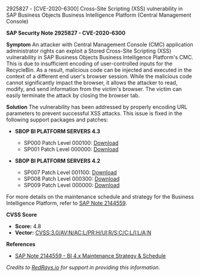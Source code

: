 2925827 - [CVE-2020-6300] Cross-Site Scripting (XSS) vulnerability in SAP Business Objects Business Intelligence Platform (Central Management Console)

**SAP Security Note 2925827 - CVE-2020-6300**

**Symptom**
An attacker with Central Management Console (CMC) application administrator rights can exploit a Stored Cross-Site Scripting (XSS) vulnerability in SAP Business Objects Business Intelligence Platform's CMC. This is due to insufficient encoding of user-controlled inputs for the RecycleBin. As a result, malicious code can be injected and executed in the context of a different end user's browser session. While the malicious code cannot significantly impact the browser, it allows the attacker to read, modify, and send information from the victim's browser. The victim can easily terminate the attack by closing the browser tab.

**Solution**
The vulnerability has been addressed by properly encoding URL parameters to prevent successful XSS attacks. This issue is fixed in the following support packages and patches:

- **SBOP BI PLATFORM SERVERS 4.3**
  - SP000 Patch Level 000100: [Download](https://me.sap.com/softwarecenter/template/products/_APP=00200682500000001943&_EVENT=DISPHIER&HEADER=Y&FUNCTIONBAR=N&EVENT=TREE&NE=NAVIGATE&ENR=73555000100200006622&V=MAINT)
  - SP001 Patch Level 000000: [Download](https://me.sap.com/softwarecenter/template/products/_APP=00200682500000001943&_EVENT=DISPHIER&HEADER=Y&FUNCTIONBAR=N&EVENT=TREE&NE=NAVIGATE&ENR=73555000100200006622&V=MAINT)

- **SBOP BI PLATFORM SERVERS 4.2**
  - SP007 Patch Level 001100: [Download](https://me.sap.com/softwarecenter/template/products/_APP=00200682500000001943&_EVENT=DISPHIER&HEADER=Y&FUNCTIONBAR=N&EVENT=TREE&NE=NAVIGATE&ENR=73555000100200001041&V=MAINT)
  - SP008 Patch Level 000300: [Download](https://me.sap.com/softwarecenter/template/products/_APP=00200682500000001943&_EVENT=DISPHIER&HEADER=Y&FUNCTIONBAR=N&EVENT=TREE&NE=NAVIGATE&ENR=73555000100200001041&V=MAINT)
  - SP009 Patch Level 000000: [Download](https://me.sap.com/softwarecenter/template/products/_APP=00200682500000001943&_EVENT=DISPHIER&HEADER=Y&FUNCTIONBAR=N&EVENT=TREE&NE=NAVIGATE&ENR=73555000100200001041&V=MAINT)

For more details on the maintenance schedule and strategy for the Business Intelligence Platform, refer to [SAP Note 2144559](https://me.sap.com/notes/2144559).

**CVSS Score**
- **Score:** 4.8
- **Vector:** [CVSS:3.0/AV:N/AC:L/PR:H/UI:R/S:C/C:L/I:L/A:N](https://www.first.org/cvss/calculator/3.0#CVSS:3.0/AV:N/AC:L/PR:H/UI:R/S:C/C:L/I:L/A:N)

**References**
- [SAP Note 2144559 - BI 4.x Maintenance Strategy & Schedule](https://me.sap.com/notes/2144559)

*Credits to [RedRays.io](https://redrays.io) for support in providing this information.*